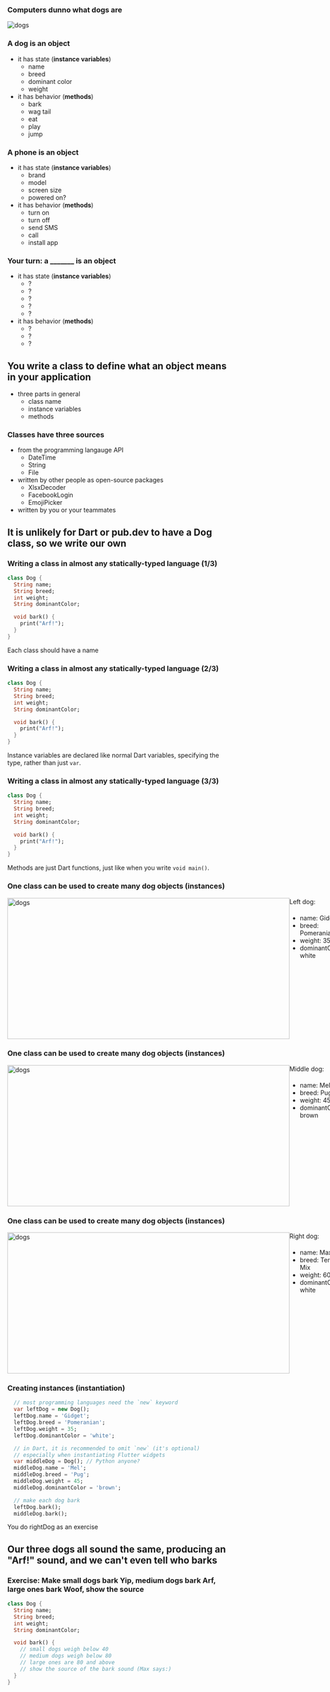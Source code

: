 ### Computers dunno what dogs are
![dogs](images/dogs.jpg)



### A dog is an object
+ it has state (**instance variables**)
  - name
  - breed
  - dominant color
  - weight
+ it has behavior (**methods**)
  - bark
  - wag tail
  - eat
  - play
  - jump



### A phone is an object
+ it has state (**instance variables**)
  - brand
  - model
  - screen size
  - powered on?
+ it has behavior (**methods**)
  - turn on
  - turn off
  - send SMS
  - call
  - install app



### Your turn:  a _______ is an object
+ it has state (**instance variables**)
  - ?
  - ?
  - ?
  - ?
  - ?
+ it has behavior (**methods**)
  - ?
  - ?
  - ?



## You write a class to define what an object means in your application

+ three parts in general
  - class name
  - instance variables
  - methods



### Classes have three sources
+ from the programming langauge API
  - DateTime
  - String
  - File
+ written by other people as open-source packages
  - XlsxDecoder
  - FacebookLogin
  - EmojiPicker
+ written by you or your teammates



## It is unlikely for Dart or pub.dev to have a Dog class, so we write our own



### Writing a class in almost any statically-typed language (1/3)

```dart [1]
class Dog {
  String name;
  String breed;
  int weight;
  String dominantColor;

  void bark() {
    print("Arf!");
  }
}
```

Each class should have a name



### Writing a class in almost any statically-typed language (2/3)

```dart [2-5]
class Dog {
  String name;
  String breed;
  int weight;
  String dominantColor;

  void bark() {
    print("Arf!");
  }
}
```

Instance variables are declared like normal Dart variables, specifying the type, rather than just
`var`.



### Writing a class in almost any statically-typed language (3/3)

```dart [7-9]
class Dog {
  String name;
  String breed;
  int weight;
  String dominantColor;

  void bark() {
    print("Arf!");
  }
}
```

Methods are just Dart functions, just like when you write `void main()`.



### One class can be used to create many dog objects (**instances**)

<div style="display: flex">
  <div style="flex: 1">
    <img src="images/dogs.jpg" alt="dogs" style="width: 640px; height: 320px;">
  </div>
  <div>
    <div style="text-align: left; margin-bottom: 20px">Left dog:</div>
    <ul>      
      <li>name: Gidget</li>
      <li>breed: Pomeranian</li>
      <li>weight: 35</li>
      <li>dominantColor: white</li>
    </ul>
  </div>
</div>



### One class can be used to create many dog objects (**instances**)

<div style="display: flex">
  <div style="flex: 1">
    <img src="images/dogs.jpg" alt="dogs" style="width: 640px; height: 320px;">
  </div>
  <div>
    <div style="text-align: left; margin-bottom: 20px">Middle dog:</div>
    <ul>      
      <li>name: Mel</li>
      <li>breed: Pug</li>
      <li>weight: 45</li>
      <li>dominantColor: brown</li>
    </ul>
  </div>
</div>



### One class can be used to create many dog objects (**instances**)

<div style="display: flex">
  <div style="flex: 1">
    <img src="images/dogs.jpg" alt="dogs" style="width: 640px; height: 320px;">
  </div>
  <div>
    <div style="text-align: left; margin-bottom: 20px">Right dog:</div>
    <ul>      
      <li>name: Max</li>
      <li>breed: Terrier Mix</li>
      <li>weight: 60</li>
      <li>dominantColor: white</li>
    </ul>
  </div>
</div>



### Creating instances (instantiation)

```dart [1-6 | 7-14 | 16-18]
  // most programming languages need the `new` keyword
  var leftDog = new Dog();
  leftDog.name = 'Gidget';
  leftDog.breed = 'Pomeranian';
  leftDog.weight = 35;
  leftDog.dominantColor = 'white';

  // in Dart, it is recommended to omit `new` (it's optional)
  // especially when instantiating Flutter widgets
  var middleDog = Dog(); // Python anyone?
  middleDog.name = 'Mel';
  middleDog.breed = 'Pug';
  middleDog.weight = 45;
  middleDog.dominantColor = 'brown';

  // make each dog bark
  leftDog.bark();
  middleDog.bark();
```

You do rightDog as an exercise



## Our three dogs all sound the same, producing an "Arf!" sound, and we can't even tell who barks



### Exercise: Make small dogs bark Yip, medium dogs bark Arf, large ones bark Woof, show the source

```dart
class Dog {
  String name;
  String breed;
  int weight;
  String dominantColor;

  void bark() {
    // small dogs weigh below 40
    // medium dogs weigh below 80
    // large ones are 80 and above
    // show the source of the bark sound (Max says:)
  }
}
```